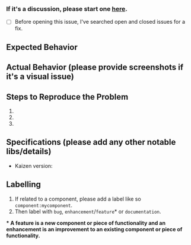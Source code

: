 ### If it's a discussion, please start one [here](https://github.com/cultureamp/kaizen-design-system/discussions).

- [ ] Before opening this issue, I've searched open and closed issues for a fix.

## Expected Behavior


## Actual Behavior (please provide screenshots if it's a visual issue)


## Steps to Reproduce the Problem

1.
2.
3.

## Specifications (please add any other notable libs/details)

- Kaizen version:

## Labelling

1. If related to a component, please add a label like so `component:mycomponent`.
2. Then label with `bug`, `enhancement`/`feature`\* or `documentation`.

**\* A feature is a new component or piece of functionality and an enhancement is an improvement to an existing component or piece of functionality.**

